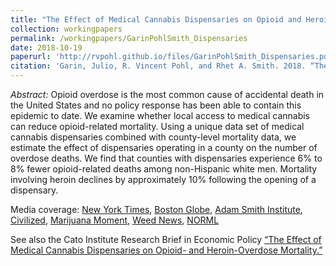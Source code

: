 ```yaml
---
title: "The Effect of Medical Cannabis Dispensaries on Opioid and Heroin Overdose Mortality"
collection: workingpapers
permalink: /workingpapers/GarinPohlSmith_Dispensaries
date: 2018-10-19
paperurl: 'http://rvpohl.github.io/files/GarinPohlSmith_Dispensaries.pdf'
citation: 'Garin, Julio, R. Vincent Pohl, and Rhet A. Smith. 2018. “The Effect of Medical Cannabis Dispensaries on Opioid and Heroin Overdose Mortality.” Claremont McKenna College Robert Day School of Economics and Finance Research Paper No. 3270101.'
---
```

<i>Abstract:</i> Opioid overdose is the most common cause of accidental death in the United States and no policy response has been able to contain this epidemic to date. We examine whether local access to medical cannabis can reduce opioid-related mortality. Using a unique data set of medical cannabis dispensaries combined with county-level mortality data, we estimate the effect of dispensaries operating in a county on the number of overdose deaths. We find that counties with dispensaries experience 6% to 8% fewer opioid-related deaths among non-Hispanic white men. Mortality involving heroin declines by approximately 10% following the opening of a dispensary.

Media coverage: [New York Times](https://www.nytimes.com/2019/06/17/upshot/marijuana-opioids-research-connection.html), [Boston Globe](https://www.bostonglobe.com/news/marijuana/2018/11/28/marijuana-dispensaries-reduce-local-opioid-overdose-rates-study-finds/KH1Y1SGfFFFm7ZcyvRuwhM/story.html?event=event25), [Adam Smith Institute](https://www.adamsmith.org/blog/medical-cannabis-is-now-legal-roll-on-recreational-legislation), [Civilized](https://www.civilized.life/articles/marijuana-dispensaries-counties-have-lower-rates-of-opioid-overdoses/), [Marijuana Moment](https://www.marijuanamoment.net/marijuana-dispensaries-reduce-local-opioid-overdose-rates-study-finds/), [Weed News](https://www.weednews.co/do-legal-marijuana-dispensaries-result-in-reductions-in-opioid-related-overdose-deaths/), [NORML](https://norml.org/news/2018/11/29/study-marijuana-dispensaries-associated-with-localized-reductions-in-opioid-related-overdose-deaths)

See also the Cato Institute Research Brief in Economic Policy [“The Effect of Medical Cannabis Dispensaries on Opioid- and Heroin-Overdose Mortality.”](https://object.cato.org/sites/cato.org/files/pubs/pdf/rb168.pdf)